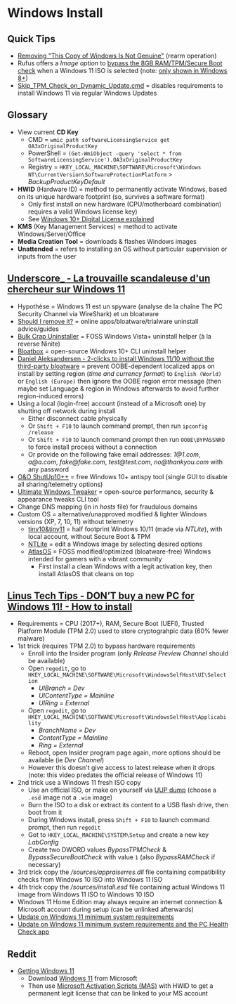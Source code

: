 # Windows Install

## Quick Tips

* [Removing "This Copy of Windows Is Not Genuine"](https://appuals.com/removing-this-copy-of-windows-is-not-genuine) (rearm operation)
* Rufus offers a _Image option_ to [bypass the 8GB RAM/TPM/Secure Boot check](https://www.tomshardware.com/how-to/bypass-windows-11-tpm-requirement) when a Windows 11 ISO is selected (note: [only shown in Windows 8+](https://github.com/pbatard/rufus/wiki/FAQ#help-i-no-longer-see-the-option-to-bypass-tpmsecure-boot-with-windows-11))
* [Skip_TPM_Check_on_Dynamic_Update.cmd](https://github.com/AveYo/MediaCreationTool.bat/blob/main/bypass11/Skip_TPM_Check_on_Dynamic_Update.cmd) = disables requirements to install Windows 11 via regular Windows Updates

## Glossary

* View current **CD Key**
  * CMD = `wmic path softwareLicensingService get OA3xOriginalProductKey`
  * PowerShell = `(Get-WmiObject -query 'select * from SoftwareLicensingService').OA3xOriginalProductKey`
  * Registry = `HKEY_LOCAL_MACHINE\SOFTWARE\Microsoft\Windows NT\CurrentVersion\SoftwareProtectionPlatform` > _BackupProductKeyDefault_
* **HWID** (Hardware ID) = method to permanently activate Windows, based on its unique hardware footprint (so, survives a software format)
  * Only first install on new hardware (CPU/motherboard combination) requires a valid Windows license key)
  * See [Windows 10+ Digital License explained](https://www.elevenforum.com/t/windows-10-and-windows-11-digital-licencing-explained.14051)
* **KMS** (Key Management Services) = method to activate Windows/Server/Office
* **Media Creation Tool** = downloads & flashes Windows images
* **Unattended** = refers to installing an OS without particular supervision or inputs from the user

## [Underscore_ - La trouvaille scandaleuse d'un chercheur sur Windows 11](https://www.youtube.com/watch?v=SlIZxdeoWDY)

* Hypothèse = Windows 11 est un spyware (analyse de la chaîne The PC Security Channel via WireShark) et un bloatware
* [Should I remove it?](https://www.shouldiremoveit.com) = online apps/bloatware/trialware uninstall advice/guides
* [Bulk Crap Uninstaller](https://www.bcuninstaller.com) = FOSS Windows Vista+ uninstall helper (à la reverse Ninite)
* [Bloatbox](https://github.com/builtbybel/bloatbox) = open-source Windows 10+ CLI uninstall helper
* [Daniel Aleksandersen - 2-clicks to install Windows 11/10 without the third-party bloatware](https://www.ctrl.blog/entry/windows-ooberegion-bloatware.html) = prevent OOBE-dependent localized apps on install by setting region (_time and currency format_) to `English (World)` or `English (Europe)` then ignore the OOBE region error message (then maybe set Language & region in Windows afterwards to avoid further region-induced errors)
* Using a local (login-free) account (instead of a Microsoft one) by shutting off network during install
  * Either disconnect cable physically
  * Or `Shift + F10` to launch command prompt, then run `ipconfig /release`
  * Or `Shift + F10` to launch command prompt then run `OOBE\BYPASSNRO` to force install process without a connection
  * Or provide on the following fake email addresses:  _1@1.com_, _a@a.com_, _fake@fake.com_, _test@test.com_, _no@thankyou.com_ with any password
* [O&O ShutUp10++](https://www.oo-software.com/en/shutup10) = free Windows 10+ antispy tool (single GUI to disable all sharing/telemetry options)
* [Ultimate Windows Tweaker](https://www.thewindowsclub.com/ultimate-windows-tweaker-5-for-windows-11) = open-source performance, security & appearance tweaks CLI tool
* Change DNS mapping (in in _hosts_ file) for fraudulous domains
* Custom OS = alternative/unapproved modified & lighter Windows versions (XP, 7, 10, 11) without telemetry
  * [tiny10&tiny11](https://tiny10.com) = half footprint Windows 10/11 (made via _NTLite_), with local account, without Secure Boot & TPM
  * [NTLite](https://www.ntlite.com) = edit a Windows image by selecting desired options
  * [AtlasOS](https://atlasos.net) = FOSS modified/optimized (bloatware-free) Windows intended for gamers with a vibrant community
    * First install a clean Windows with a legit activation key, then install AtlasOS that cleans on top

## [Linus Tech Tips - DON’T buy a new PC for Windows 11! - How to install](https://www.youtube.com/watch?v=NivpAiuh-s0)

* Requirements = CPU (2017+), RAM, Secure Boot (UEFI), Trusted Platform Module (TPM 2.0) used to store cryptograhpic data (60% fewer malware)
* 1st trick (requires TPM 2.0) to bypass hardware requirements
  * Enroll into the Insider program (only _Release Preview Channel_ should be available)
  * Open `regedit`, go to `HKEY_LOCAL_MACHINE\SOFTWARE\Microsoft\WindowsSelfHost\UI\Selection`
    * _UIBranch = Dev_
    * _UIContentType = Mainline_
    * _UIRing = External_
  * Open `regedit`, go to `HKEY_LOCAL_MACHINE\SOFTWARE\Microsoft\WindowsSelfHost\Applicability`
    * _BranchName = Dev_
    * _ContentType = Mainline_
    * _Ring = External_
  * Reboot, open Insider program page again, more options should be available (ie _Dev Channel_)
  * However this doesn't give access to latest release when it drops (note: this video predates the official release of Windows 11)
* 2nd trick use a Windows 11 fresh ISO copy
  * Use an official ISO, or make on yourself via [UUP dump](https://uupdump.net/known.php?q=Windows+11) (choose a `.esd` image not a `.wim` image)
  * Burn the ISO to a disk or extract its content to a USB flash drive, then boot from it
  * During Windows install, press `Shift + F10` to launch command prompt, then run `regedit`
  * Got to `HKEY_LOCAL_MACHINE\SYSTEM\Setup` and create a new key _LabConfig_
  * Create two DWORD values _BypassTPMCheck_ & _BypassSecureBootCheck_ with value `1` (also _BypassRAMCheck_ if necessary)
* 3rd trick copy the _/sources/appraiserres.dll_ file containing compatibility checks from Windows 10 ISO into Windows 11 ISO
* 4th trick copy the _/sources/install.esd_ file containing actual Windows 11 image from Windows 11 ISO to Windows 10 ISO
* Windows 11 Home Edition may always require an internet connection & Microsoft account during setup (can be unlinked afterwards)
* [Update on Windows 11 minimum system requirements](https://blogs.windows.com/windows-insider/2021/06/28/update-on-windows-11-minimum-system-requirements)
* [Update on Windows 11 minimum system requirements and the PC Health Check app](https://blogs.windows.com/windows-insider/2021/08/27/update-on-windows-11-minimum-system-requirements-and-the-pc-health-check-app/)

## Reddit

* [Getting Windows 11](https://old.reddit.com/r/Piracy/comments/1883s08/getting_windows_11)
  * Download [Windows 11](https://www.microsoft.com/en-us/software-download/windows11) from Microsoft
  * Then use [Microsoft Activation Scripts (MAS)](https://massgrave.dev) with HWID to get a permanent legit license that can be linked to your MS account

